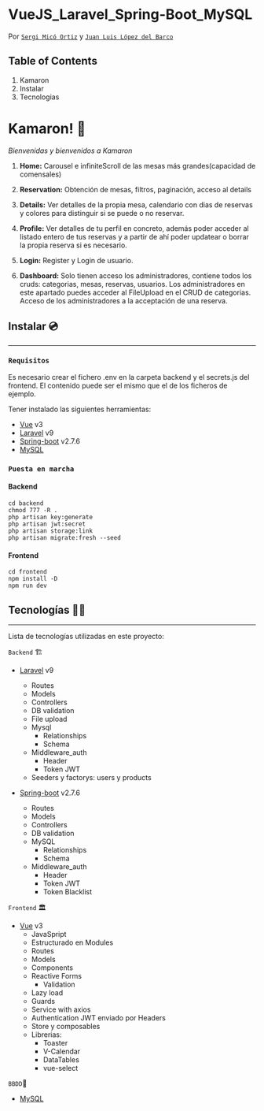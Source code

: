 # VueJS_Laravel_Spring-Boot_MySQL

Por [`Sergi Micó Ortiz`](https://github.com/sergimicoortiz)  y  [`Juan Luis López del Barco`](https://github.com/JuanLuisLopez-code)

## Table of Contents

1. Kamaron
2. Instalar
3. Tecnologias


# Kamaron! 🦐
_Bienvenidas y bienvenidos a Kamaron_

1. **Home:**
   Carousel e infiniteScroll de las mesas más grandes(capacidad de comensales)

2. **Reservation:**
   Obtención de mesas, filtros, paginación, acceso al details

3. **Details:**
   Ver detalles de la propia mesa, calendario con dias de reservas y colores para distinguir si se puede o no reservar.

4. **Profile:**
   Ver detalles de tu perfil en concreto, además poder acceder al listado entero de tus reservas y a partir de ahí poder
   updatear o borrar la propia reserva si es necesario.

5. **Login:**
   Register y Login de usuario.

6. **Dashboard:**
   Solo tienen acceso los administradores, contiene todos los cruds: categorias, mesas, reservas, usuarios.
   Los administradores en este apartado puedes acceder al FileUpload en el CRUD de categorias.
   Acceso de los administradores a la acceptación de una reserva.

## Instalar 💿

---

### `Requisitos`
Es necesario crear el fichero .env en la carpeta backend y el secrets.js del frontend. El contenido puede ser el mismo que el de los ficheros de ejemplo.

Tener instalado las siguientes herramientas:

- [Vue](https://vuejs.org/) v3
- [Laravel](https://laravel.com/) v9
- [Spring-boot](https://spring.io/projects/spring-boot) v2.7.6
- [MySQL](https://www.mysql.com/)

### `Puesta en marcha`

#### Backend
  ```
  cd backend
  chmod 777 -R .
  php artisan key:generate
  php artisan jwt:secret
  php artisan storage:link
  php artisan migrate:fresh --seed
  ```

  #### Frontend
  ```
  cd frontend
  npm install -D
  npm run dev
  ```

## Tecnologías 👨‍💻

---

Lista de tecnologías utilizadas en este proyecto:

`Backend` 🏗️

- [Laravel](https://laravel.com/) v9
  - Routes
  - Models
  - Controllers
  - DB validation
  - File upload
  - Mysql
    - Relationships
    - Schema
  - Middleware_auth
    - Header
    - Token JWT
  - Seeders y factorys: users y products

- [Spring-boot](https://spring.io/projects/spring-boot) v2.7.6
  - Routes
  - Models
  - Controllers
  - DB validation
  - MySQL
    - Relationships
    - Schema
  - Middleware_auth
    - Header
    - Token JWT
    - Token Blacklist

`Frontend` 🏛️

- [Vue](https://vuejs.org/) v3
  - JavaSpript
  - Estructurado en Modules
  - Routes
  - Models
  - Components
  - Reactive Forms
    - Validation
  - Lazy load
  - Guards
  - Service with axios 
  - Authentication JWT enviado por Headers
  - Store y composables
  - Librerias:
    - Toaster
    - V-Calendar
    - DataTables
    - vue-select
  
  

`BBDD`💾

- [MySQL](https://www.mysql.com/)